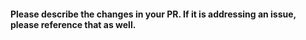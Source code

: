 #### Please describe the changes in your PR. If it is addressing an issue, please reference that as well.